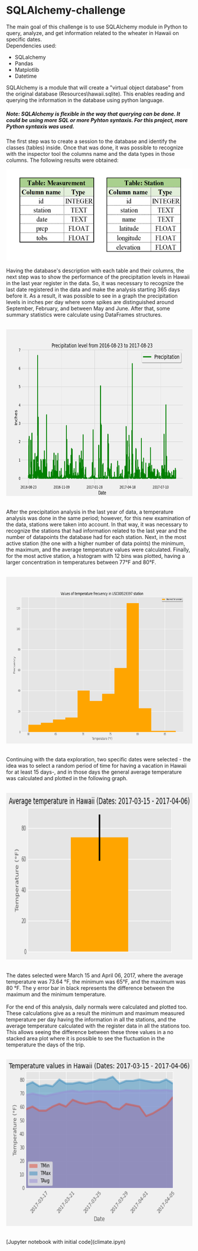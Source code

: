# SQLAlchemy-challenge
The main goal of this challenge is to use SQLAlchemy module in Python to query, analyze, and get information related to the wheater in Hawaii on specific dates. <br/> 
Dependencies used: <br/>
- SQLalchemy <br/>
- Pandas <br/>
- Matplotlib <br/>
- Datetime <br/>

SQLAlchemy is a module that will create a "virtual object database" from the original database (Resources\hawaii.sqlite). 
This enables reading and querying the information in the database using python language. <br/>
##### Note: SQLAlchemy is flexible in the way that querying can be done. It could be using more SQL or more Pyhton syntaxis. For this project, more Python syntaxis was used. <br/>
The first step was to create a session to the database and identify the classes (tables) inside. Once that was done, it was possible to recognize with the inspector tool the columns name and the data types in those columns. The following results were obtained: <br/>
<p align="center">
  <img width="560" height="250" src="https://github.com/mariasierralizarazo/sqlalchemy-challenge/blob/master/figures/tables.png">
</p>
Having the database's description with each table and their columns, the next step was to show the performance of the precipitation levels in Hawaii in the last year register in the data.   So, it was necessary to recognize the last date registered in the data and make the analysis starting 365 days before it. As a result, it was possible to see in a graph the precipitation levels in inches per day where some spikes are distinguished around September, February, and between May and June. After that, some summary statistics were calculate using DataFrames structures.<br/>
<br/>
<p align="center">
  <img width="660" height="450" src="https://github.com/mariasierralizarazo/sqlalchemy-challenge/blob/master/figures/precipitation_figure.png">
</p>
<br/>
After the precipitation analysis in the last year of data, a temperature analysis was done in the same period; however, for this new examination of the data, stations were taken into account. In that way, it was necessary to recognize the stations that had information related to the last year and the number of datapoints the database had for each station. Next, in the most active station (the one with a higher number of data points) the minimum, the maximum, and the average temperature values were calculated.
Finally, for the most active station, a histogram with 12 bins was plotted, having a larger concentration in temperatures between 77°F and 80°F.<br/>
<br/>
<p align="center">
  <img width="660" height="450" src="https://github.com/mariasierralizarazo/sqlalchemy-challenge/blob/master/figures/histogram_temp.png">
</p>
<br/>
Continuing with the data exploration, two specific dates were selected - the idea was to select a random period of time for having a vacation in Hawaii for at least 15 days-, and in those days the general average temperature was calculated and plotted in the following graph.<br/>
<br/>
<p align="center">
  <img width="660" height="450" src="https://github.com/mariasierralizarazo/sqlalchemy-challenge/blob/master/figures/AverageTemperature.png">
</p>
<br/>
The dates selected were March 15 and April 06, 2017, where the average temperature was 73.64 °F, the minimum was  65°F, and the maximum was  80 °F. The y error bar in black represents the difference between the maximum and the minimum temperature. 
<br/><br/>
For the end of this analysis, daily normals were calculated and plotted too. These calculations give as a result the minimum and maximum measured temperature per day having the information in all the stations, and the average temperature calculated with the register data in all the stations too. This allows seeing the difference between these three values in a no stacked area plot where it is possible to see the fluctuation in the temperature the days of the trip.  
<br/><br/>
<p align="center">
  <img width="660" height="450" src="https://github.com/mariasierralizarazo/sqlalchemy-challenge/blob/master/figures/normals_values.png">
</p>
<br/>
[Jupyter notebook with initial code](climate.ipyn)
